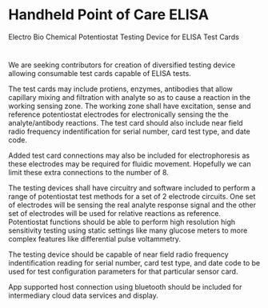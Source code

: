 # Handheld Point of Care ELISA
Electro Bio Chemical Potentiostat Testing Device for ELISA Test Cards
# 
  We are seeking contributors for creation of diversified testing device allowing consumable test cards capable of ELISA tests.

  The test cards may include protiens, enzymes, antibodies that allow capillary mixing and filtration with analyte so as to cause    a reaction in the working sensing zone. The working zone shall have excitation, sense and reference potentiostat electrodes for electronically sensing the the analyte/antibody reactions. The test card should also include near field radio frequency indentification for serial number, card test type, and date code.
  
  Added test card connections may also be included for electrophoresis as these electrodes may be required for fluidic movement. Hopefully we can limit these extra connections to the number of 8.

  The testing devices shall have circuitry and software included to perform a range of potentiostat test methods for a set of 2 electrode circuits. One set of electrodes will be sensing the real analyte response signal and the other set of electrodes will be used for relative reactions as reference. Potentiostat functions should be able to perform high resolution high sensitivity testing using static settings like many glucose meters to more complex features like differential pulse voltammetry.

  The testing device should be capable of near field radio frequency indentification reading for serial number, card test type, and date code to be used for test configuration parameters for that particular sensor card.

  App supported host connection using bluetooth should be included for intermediary cloud data services and display.
